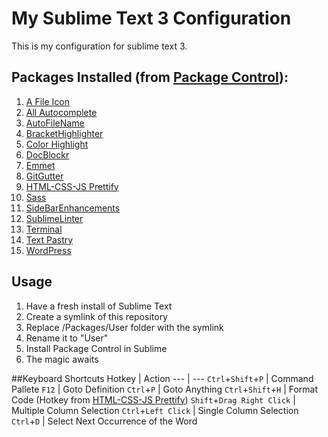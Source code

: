 # My Sublime Text 3 Configuration
This is my configuration for sublime text 3.

## Packages Installed (from [Package Control](https://packagecontrol.io/)):
1. [A File Icon](https://packagecontrol.io/packages/A%20File%20Icon)
2. [All Autocomplete](https://packagecontrol.io/packages/All%20Autocomplete)
3. [AutoFileName](https://packagecontrol.io/packages/AutoFileName)
4. [BracketHighlighter](https://packagecontrol.io/packages/BracketHighlighter)
5. [Color Highlight](https://packagecontrol.io/packages/Color%20Highlight)
6. [DocBlockr](https://packagecontrol.io/packages/DocBlockr)
7. [Emmet](https://packagecontrol.io/packages/Emmet)
8. [GitGutter](https://packagecontrol.io/packages/GitGutter)
9. [HTML-CSS-JS Prettify](https://packagecontrol.io/packages/HTML-CSS-JS%20Prettify)
10. [Sass](https://packagecontrol.io/packages/Sass)
11. [SideBarEnhancements](https://packagecontrol.io/packages/SideBarEnhancements)
12. [SublimeLinter](https://packagecontrol.io/packages/SublimeLinter)
13. [Terminal](https://packagecontrol.io/packages/Terminal)
14. [Text Pastry](https://packagecontrol.io/packages/Text%20Pastry)
15. [WordPress](https://packagecontrol.io/packages/WordPress)

## Usage
1. Have a fresh install of Sublime Text
2. Create a symlink of this repository
3. Replace /Packages/User folder with the symlink
4. Rename it to "User"
5. Install Package Control in Sublime
6. The magic awaits

##Keyboard Shortcuts
Hotkey | Action
--- | ---
`Ctrl`+`Shift`+`P` | Command Pallete
`F12` | Goto Definition
`Ctrl`+`P` | Goto Anything
`Ctrl`+`Shift`+`H` | Format Code (Hotkey from [HTML-CSS-JS Prettify](https://packagecontrol.io/packages/HTML-CSS-JS%20Prettify))
`Shift`+`Drag Right Click` | Multiple Column Selection
`Ctrl`+`Left Click` | Single Column Selection
`Ctrl`+`D` | Select Next Occurrence of the Word
